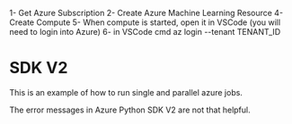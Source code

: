 1- Get Azure Subscription
2- Create Azure Machine Learning Resource
4- Create Compute
5- When compute is started, open it in VSCode (you will need to login into Azure) 
6- in VSCode cmd az login --tenant TENANT_ID
# SDK V2
This is an example of how to run single and parallel azure jobs.

The error messages in Azure Python SDK V2 are not that helpful.